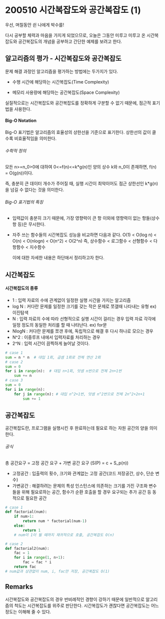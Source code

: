 # 200510 시간복잡도와 공간복잡도 (1)

우선, 며칠동안 쉰 나에게 박수를!

다시 공부할 체력과 마음을 가지게 되었으므로, 오늘은 그동안 미루고 미루고 온 시간복잡도와 공간복잡도의 개념을 공부하고 간단한 예제를 보려고 한다.



## 알고리즘의 평가 - 시간복잡도와 공간복잡도

문제 해결 과정인 알고리즘을 평가하는 방법에는 두가지가 있다.

- 수행 시간에 해당하는 시간복잡도(Time Complexity)

- 메모리 사용량에 해당하는 공간복잡도(Space Complexity)

  

실질적으로는 시간복잡도와 공간복잡도를 정확하게 구분할 수 없기 때문에, 점근적 표기법을 사용한다.



#### Big-O Notation

Big-O 표기법은 알고리즘의 효율성의 상한선을 기준으로 표기한다. 상한선의 값이 클 수록 비효율적임을 의미한다.

###### 수학적 정의

모든 n>=n_0>0에 대하여 0<=f(n)<=k*g(n)인 양의 상수 k와 n_0이 존재하면, f(n) = O(g(n))이다.



즉, 충분히 큰 데이터 개수가 주어질 때, 실행 시간이 최악이어도 점근 상한선인 k*g(n)을 넘길 수 없다는 것을 의미한다.



###### Big-O 표기법의 특징

* 입력값이 충분히 크기 때문에, 가장 영향력이 큰 항 이외에 영향력이 없는 항들(상수항 등)은 무시한다.

* 자주 쓰는 함수들의 시간복잡도 성능을 비교하면 다음과 같다.
  O(1) < O(log n) < O(n) < O(nlogn) < O(n^2) < O(2^n)
  즉, 상수함수 < 로그함수 < 선형함수 < 다항함수 < 지수함수

  이에 대한 자세한 내용은 하단애서 정리하고자 한다.

  

## 시간복잡도

#### 시간복잡도의 종류

- 1 : 입력 자료의 수에 관계없이 일정한 실행 시간을 가지는 알고리즘
- log N : 커다란 문제를 일정한 크기를 갖는 작은 문제로 쪼갤때 나타내는 유형
  ex) 이진탐색
- N : 입력 자료의 수에 따라 선형적으로 실행 시간이 걸리는 경우
  입력 자료 각각에 일정 정도의 동일한 처리를 할 때 나타난다.
  ex) for문
- NlogN : 커다란 문제를 쪼갠 후에, 독립적으로 해결 후 다시 하나로 모으는 경우
- N^2 : 이중루프 내에서 입력자료를 처리하는 경우
- 2^N : 입력 시간이 끔찍하게 늘어날 것이다.



```python
# case 1
sum = n * n  # 대입 1회, 곱셈 1회로 전체 연산 2회
# case 2
sum = 0
for i in range(n):  # 대입 n+1회, 덧셈 n번으로 전체 2n+1번
    sum += n
# case 3
sum = 0
for i in range(n):
    for j in range(n): # 대입 n^2+1번, 덧셈 n^2번으로 전체 2n^2+2n+1
        sum += 1
```



## 공간복잡도

공간복잡도란, 프로그램을 실행시킨 후 완료하는데 필요로 하는 자원 공간의 양을 의미한다.

###### 공식

총 공간요구 = 고정 공간 요구 + 가변 공간 요구 (S(P) = c + S_p(n))

- 고정공간 : 입출력의 횟수, 크기와 관계없는 고정 공간(코드 저장공간, 상수, 단순 변수)
- 가변공간 : 해결하려는 문제의 특성 인스턴스에 의존하는 크기를 가진 구조화 변수들을 위해 필요로하는 공간, 함수가 순환 호출을 할 경우 요구되는 추가 공간 등 동적으로 필요한 공간



```python
# case 1
def factorial(num):
    if num>1:
        return num * factorial(num-1)
    else:
        return 1
    # num이 1이 될 때까지 재귀적으로 호출, 공간복잡도 O(n)

# case 2
def factorial2(num):
    fac = 1
    for i in range(1, n+1):
        fac = fac * i
    return fac
# num값과 상관없이 num, i, fac만 저장, 공간복잡도 O(1)
```



## Remarks

시간복잡도와 공간복잡도의 경우 반비례적인 경향이 강하기 때문에 일반적으로 알고리즘의 척도는 시간복잡도를 위주로 판단한다. 시간복잡도가 괜찮다면 공간복잡도는 어느정도는 이해해 줄 수 있다.